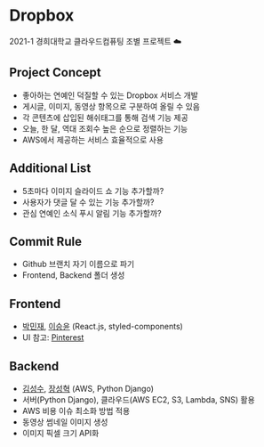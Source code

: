 # Dropbox
2021-1 경희대학교 클라우드컴퓨팅 조별 프로젝트 ☁️

## Project Concept
- 좋아하는 연예인 덕질할 수 있는 Dropbox 서비스 개발
- 게시글, 이미지, 동영상 항목으로 구분하여 올릴 수 있음
- 각 콘텐츠에 삽입된 해쉬태그를 통해 검색 기능 제공
- 오늘, 한 달, 역대 조회수 높은 순으로 정렬하는 기능
- AWS에서 제공하는 서비스 효율적으로 사용

## Additional List
- 5초마다 이미지 슬라이드 쇼 기능 추가할까?
- 사용자가 댓글 달 수 있는 기능 추가할까?
- 관심 연예인 소식 푸시 알림 기능 추가할까?

## Commit Rule
- Github 브랜치 자기 이름으로 파기
- Frontend, Backend 폴더 생성

## Frontend
- [박민재](https://github.com/JustKode), [이승윤](https://github.com/syoon0624) (React.js, styled-components)
- UI 참고: [Pinterest](https://www.pinterest.co.kr/?autologin=true)

## Backend
- [김성수](https://github.com/korkeep), [장성혁](https://github.com/SeongHyukJang) (AWS, Python Django)
- 서버(Python Django), 클라우드(AWS EC2, S3, Lambda, SNS) 활용
- AWS 비용 이슈 최소화 방법 적용
- 동영상 썸네일 이미지 생성
- 이미지 픽셀 크기 API화

